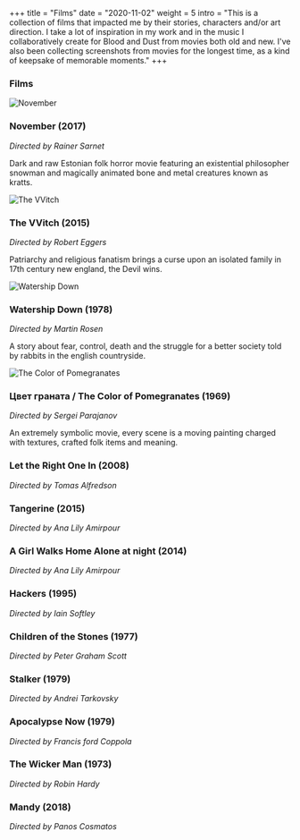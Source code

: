 +++
title = "Films"
date = "2020-11-02"
weight = 5
intro = "This is a collection of films that impacted me by their stories, characters and/or art direction. I take a lot of inspiration in my work and in the music I collaboratively create for Blood and Dust from movies both old and new. I've also been collecting screenshots from movies for the longest time, as a kind of keepsake of memorable moments."
+++

### Films

<div class="movie">

![November](/img/movies/november/1.png)

<div>

### November (2017)
*Directed by Rainer Sarnet*

Dark and raw Estonian folk horror movie featuring an existential philosopher snowman and magically animated bone and metal creatures known as kratts.

</div>
</div>
<div class="movie">

![The VVitch](/img/movies/the-witch/1.jpg)

<div>

### The VVitch (2015)
*Directed by Robert Eggers*

Patriarchy and religious fanatism brings a curse upon an isolated family in 17th century new england, the Devil wins.
</div>
</div>
<div class="movie">

![Watership Down](/img/movies/watership-down/1.png)

<div>

### Watership Down (1978)
*Directed by Martin Rosen*

A story about fear, control, death and the struggle for a better society told by rabbits in the english countryside.

</div>
</div>
<div class="movie">

![The Color of Pomegranates](/img/movies/pomegranates/5.png)

<div>

### Цвет граната / The Color of Pomegranates (1969)
*Directed by Sergei Parajanov*

An extremely symbolic movie, every scene is a moving painting charged with textures, crafted folk items and meaning.

</div>
</div>
<div class="movie">

<div>

### Let the Right One In (2008)
*Directed by Tomas Alfredson*

</div>
</div>
<div class="movie">

<div>

### Tangerine (2015)
*Directed by Ana Lily Amirpour*

</div>
</div>
<div class="movie">

<div>

### A Girl Walks Home Alone at night (2014)
*Directed by Ana Lily Amirpour*

</div>
</div>
<div class="movie">

<div>

### Hackers (1995)
*Directed by Iain Softley*

</div>
</div>
<div class="movie">
<div>

### Children of the Stones (1977)
*Directed by Peter Graham Scott*

</div>
</div>
<div class="movie">
<div>

### Stalker (1979)
*Directed by Andrei Tarkovsky*

</div>
</div>
<div class="movie">
<div>

### Apocalypse Now (1979)
*Directed by Francis ford Coppola*

</div>
</div>
<div class="movie">
<div>

### The Wicker Man (1973)
*Directed by Robin Hardy*

</div>
</div>
<div class="movie">
<div>

### Mandy (2018)
*Directed by Panos Cosmatos*

</div>
</div>
